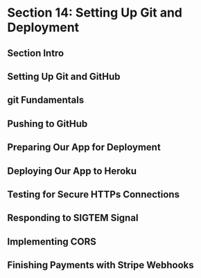 # Section 14: Setting Up Git and Deployment 

## Section Intro 

## Setting Up Git and GitHub 

## git Fundamentals 

## Pushing to GitHub 

## Preparing Our App for Deployment 

## Deploying Our App to Heroku 

## Testing for Secure HTTPs Connections 

## Responding to SIGTEM Signal 

## Implementing CORS 

## Finishing Payments with Stripe Webhooks 
